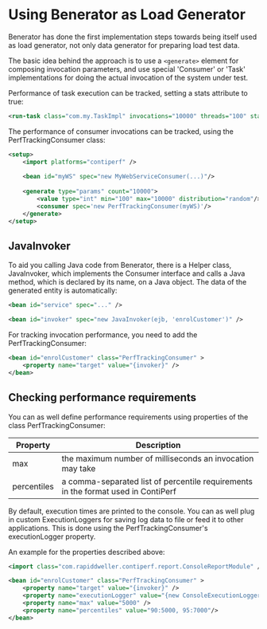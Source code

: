 # Using Benerator as Load Generator

Benerator has done the first implementation steps towards being itself used as load generator, not only data generator for preparing load test data.

The basic idea behind the approach is to use a `<generate>` element for composing invocation parameters, and use special 'Consumer' or 'Task'
implementations for doing the actual invocation of the system under test.

Performance of task execution can be tracked, setting a stats attribute to true:

```xml
<run-task class="com.my.TaskImpl" invocations="10000" threads="100" stats="true" />
```

The performance of consumer invocations can be tracked, using the PerfTrackingConsumer class:

```xml
<setup>
    <import platforms="contiperf" />
    
    <bean id="myWS" spec="new MyWebServiceConsumer(...)"/>
    
    <generate type="params" count="10000">
        <value type="int" min="100" max="10000" distribution="random"/>
        <consumer spec='new PerfTrackingConsumer(myWS)'/>
    </generate>
</setup>
```

## JavaInvoker

To aid you calling Java code from Benerator, there is a Helper class, JavaInvoker, which implements the Consumer interface and calls a Java method,
which is declared by its name, on a Java object. The data of the generated entity is automatically:

```xml
<bean id="service" spec="..." />

<bean id="invoker" spec="new JavaInvoker(ejb, 'enrolCustomer')" />
```

For tracking invocation performance, you need to add the PerfTrackingConsumer:

```xml
<bean id="enrolCustomer" class="PerfTrackingConsumer" >
    <property name="target" value="{invoker}" />
</bean>
```

## Checking performance requirements

You can as well define performance requirements using properties of the class PerfTrackingConsumer:

| Property | Description |
| --- | --- |
| max | the maximum number of milliseconds an invocation may take |
| percentiles | a comma-separated list of percentile requirements in the format used in ContiPerf |

By default, execution times are printed to the console. You can as well plug in custom ExecutionLoggers for saving log data to file or feed it to
other applications. This is done using the PerfTrackingConsumer's executionLogger property.

An example for the properties described above:

```xml
<import class="com.rapiddweller.contiperf.report.ConsoleReportModule" />

<bean id="enrolCustomer" class="PerfTrackingConsumer" >
    <property name="target" value="{invoker}" />
    <property name="executionLogger" value="{new ConsoleExecutionLogger()}" />
    <property name="max" value="5000" />
    <property name="percentiles" value="90:5000, 95:7000"/>
</bean>
```

